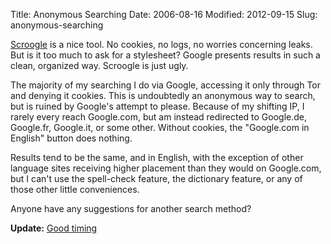 Title: Anonymous Searching
Date: 2006-08-16
Modified: 2012-09-15
Slug: anonymous-searching

<a href="http://www.scroogle.org/" >Scroogle</a> is a nice tool. No cookies, no logs, no worries concerning <span class="removed_link">leaks</span>. But is it too much to ask for a stylesheet? Google presents results in such a clean, organized way. Scroogle is just ugly.

The majority of my searching I do via Google, accessing it only through Tor and denying it cookies. This is undoubtedly an anonymous way to search, but is ruined by Google's attempt to please. Because of my shifting IP, I rarely every reach Google.com, but am instead redirected to Google.de, Google.fr, Google.it, or some other. Without cookies, the "Google.com in English" button does nothing.

Results tend to be the same, and in English, with the exception of other language sites receiving higher placement than they would on Google.com, but I can't use the spell-check feature, the dictionary feature, or any of those other little conveniences.

Anyone have any suggestions for another search method?

<strong>Update:</strong> <a href="http://www.eff.org/deeplinks/archives/004868.php" >Good timing</a>
